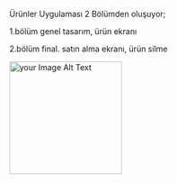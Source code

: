 Ürünler Uygulaması 2 Bölümden oluşuyor;

1.bölüm genel tasarım, ürün ekranı 

2.bölüm final. satın alma ekranı, ürün silme 



 <img src = "https://github.com/Muhammetsaman/Udemy-ios/assets/134100718/7a2ba658-229a-4856-9649-138a919ea060" alt="your Image Alt Text" width="200"/>


